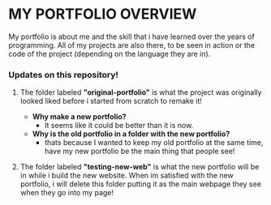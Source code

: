 # **MY PORTFOLIO OVERVIEW**

My portfolio is about me and the skill that i have learned over the years of programming.  All of my projects are also there, to be seen in action or the code of the project (depending on the language they are in).

### Updates on this repository!

1. The folder labeled **"original-portfolio"** is what the project was originally looked liked before i started from scratch to remake it!
    - **Why make a new portfolio?** 
      - It seems like it could be better than it is now.
    - **Why is the old portfolio in a folder with the new portfolio?**
      - thats because I wanted to keep my old portfolio at the same time, have my new portfolio be the main thing that people see!

2. The folder labeled **"testing-new-web"** is what the new portfolio will be in while i build the new website. When im satisfied with the new portfolio, i will delete this folder putting it as the main webpage they see when they go into my page!